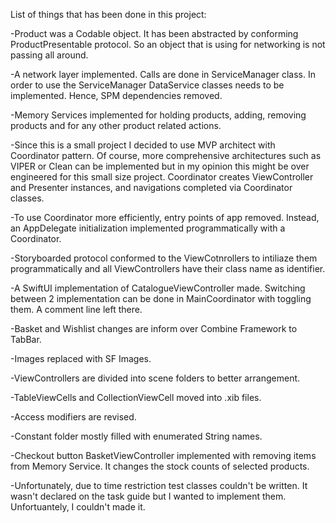 List of things that has been done in this project:

-Product was a Codable object. It has been abstracted by conforming ProductPresentable protocol. So an object that is using for networking is not passing all around.

-A network layer implemented. Calls are done in ServiceManager class. In order to use the ServiceManager DataService classes needs to be implemented. Hence, SPM dependencies removed.

-Memory Services implemented for holding products, adding, removing products and for any other product related actions.

-Since this is a small project I decided to use MVP architect with Coordinator pattern. Of course, more comprehensive architectures such as VIPER or Clean can be implemented but in my opinion this might be over engineered for this small size project. Coordinator creates ViewController and Presenter instances, and navigations completed via Coordinator classes. 

-To use Coordinator more efficiently, entry points of app removed. Instead, an AppDelegate initialization implemented programmatically with a Coordinator.

-Storyboarded protocol conformed to the ViewCotnrollers to intiliaze them programmatically and all ViewControllers have their class name as identifier.

-A SwiftUI implementation of CatalogueViewController made. Switching between 2 implementation can be done in MainCoordinator with toggling them. A comment line left there.

-Basket and Wishlist changes are inform over Combine Framework to TabBar.

-Images replaced with SF Images.

-ViewControllers are divided into scene folders to better arrangement.

-TableViewCells and CollectionViewCell moved into .xib files.

-Access modifiers are revised.

-Constant folder mostly filled with enumerated String names.

-Checkout button BasketViewController implemented with removing items from Memory Service. It changes the stock counts of selected products.

-Unfortunately, due to time restriction test classes couldn't be written. It wasn't declared on the task guide but I wanted to implement them. Unfortuantely, I couldn't made it.
